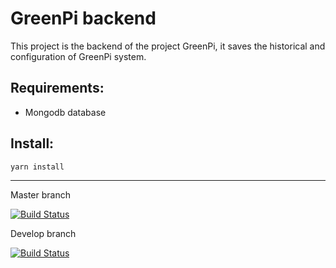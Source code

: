 # GreenPi backend

This project is the backend of the project GreenPi, it saves the historical and configuration of GreenPi system.

## Requirements:

- Mongodb database

## Install:

```bash
yarn install
```

---

Master branch

[![Build Status](https://travis-ci.org/nearlg/greenPi-backend.svg?branch=master)](https://travis-ci.org/nearlg/greenPi-backend)

Develop branch

[![Build Status](https://travis-ci.org/nearlg/greenPi-backend.svg?branch=develop)](https://travis-ci.org/nearlg/greenPi-backend)
